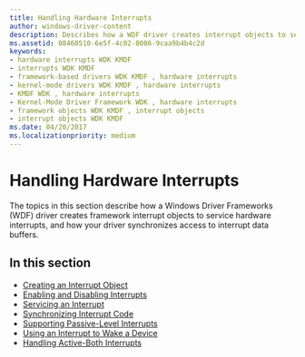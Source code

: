 ```yaml
---
title: Handling Hardware Interrupts
author: windows-driver-content
description: Describes how a WDF driver creates interrupt objects to service hardware interrupts, and how your driver synchronizes access to interrupt data buffers.
ms.assetid: 08460510-6e5f-4c02-8086-9caa9b4b4c2d
keywords:
- hardware interrupts WDK KMDF
- interrupts WDK KMDF
- framework-based drivers WDK KMDF , hardware interrupts
- kernel-mode drivers WDK KMDF , hardware interrupts
- KMDF WDK , hardware interrupts
- Kernel-Mode Driver Framework WDK , hardware interrupts
- framework objects WDK KMDF , interrupt objects
- interrupt objects WDK KMDF
ms.date: 04/20/2017
ms.localizationpriority: medium
---
```


# Handling Hardware Interrupts


The topics in this section describe how a Windows Driver Frameworks (WDF) driver creates framework interrupt objects to service hardware interrupts, and how your driver synchronizes access to interrupt data buffers.




## In this section


-   [Creating an Interrupt Object](creating-an-interrupt-object.md)
-   [Enabling and Disabling Interrupts](enabling-and-disabling-interrupts.md)
-   [Servicing an Interrupt](servicing-an-interrupt.md)
-   [Synchronizing Interrupt Code](synchronizing-interrupt-code.md)
-   [Supporting Passive-Level Interrupts](supporting-passive-level-interrupts.md)
-   [Using an Interrupt to Wake a Device](using-an-interrupt-to-wake-a-device.md)
-   [Handling Active-Both Interrupts](handling-active-both-interrupts.md)

 

 





